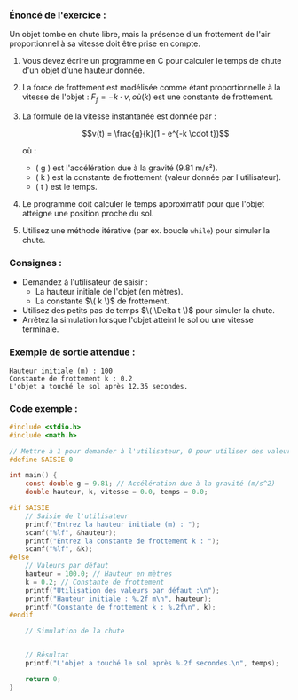 ### Énoncé de l'exercice :
Un objet tombe en chute libre, mais la présence d'un frottement de l'air proportionnel à sa vitesse doit être prise en compte.

1. Vous devez écrire un programme en C pour calculer le temps de chute d'un objet d'une hauteur donnée.
2. La force de frottement est modélisée comme étant proportionnelle à la vitesse de l'objet : $`F_f = -k \cdot v, où ( k )`$ est une constante de frottement.
3. La formule de la vitesse instantanée est donnée par :

   $$v(t) = \frac{g}{k}(1 - e^{-k \cdot t})$$

   où :
   - \( g \) est l'accélération due à la gravité (9.81 m/s²).
   - \( k \) est la constante de frottement (valeur donnée par l'utilisateur).
   - \( t \) est le temps.

6. Le programme doit calculer le temps approximatif pour que l'objet atteigne une position proche du sol.
7. Utilisez une méthode itérative (par ex. boucle `while`) pour simuler la chute.

### Consignes :
- Demandez à l'utilisateur de saisir :
  - La hauteur initiale de l'objet (en mètres).
  - La constante $\( k \)$ de frottement.
- Utilisez des petits pas de temps $\( \Delta t \)$ pour simuler la chute.
- Arrêtez la simulation lorsque l'objet atteint le sol ou une vitesse terminale.

### Exemple de sortie attendue :
```
Hauteur initiale (m) : 100
Constante de frottement k : 0.2
L'objet a touché le sol après 12.35 secondes.
```

### Code exemple :

```c
#include <stdio.h>
#include <math.h>

// Mettre à 1 pour demander à l'utilisateur, 0 pour utiliser des valeurs par défaut
#define SAISIE 0

int main() {
    const double g = 9.81; // Accélération due à la gravité (m/s^2)
    double hauteur, k, vitesse = 0.0, temps = 0.0;

#if SAISIE
    // Saisie de l'utilisateur
    printf("Entrez la hauteur initiale (m) : ");
    scanf("%lf", &hauteur);
    printf("Entrez la constante de frottement k : ");
    scanf("%lf", &k);
#else
    // Valeurs par défaut
    hauteur = 100.0; // Hauteur en mètres
    k = 0.2; // Constante de frottement
    printf("Utilisation des valeurs par défaut :\n");
    printf("Hauteur initiale : %.2f m\n", hauteur);
    printf("Constante de frottement k : %.2f\n", k);
#endif

    // Simulation de la chute


    // Résultat
    printf("L'objet a touché le sol après %.2f secondes.\n", temps);

    return 0;
}
